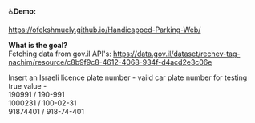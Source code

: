 

:wheelchair:**Demo:**

https://ofekshmuely.github.io/Handicapped-Parking-Web/

**What is the goal?**<br>
Fetching data from gov.il API's:
https://data.gov.il/dataset/rechev-tag-nachim/resource/c8b9f9c8-4612-4068-934f-d4acd2e3c06e


Insert an Israeli licence plate number - 
vaild car plate number for testing true value -
<br>190991 / 190-991 
<br>1000231 / 100-02-31 
<br>91874401 / 918-74-401

